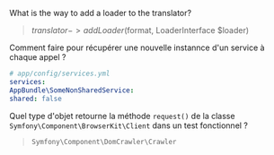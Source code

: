 What is the way to add a loader to the translator?
> $translator->addLoader($format, LoaderInterface $loader)

Comment faire pour récupérer une nouvelle instannce d'un service à chaque appel ?
 ```yaml
# app/config/services.yml
services:
AppBundle\SomeNonSharedService:
shared: false
```

Quel type d'objet retourne la méthode `request()` de la classe `Symfony\Component\BrowserKit\Client` dans un test fonctionnel ?
> `Symfony\Component\DomCrawler\Crawler`
